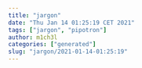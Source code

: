 ```yaml
---
title: "jargon"
date: "Thu Jan 14 01:25:19 CET 2021"
tags: ["jargon", "pipotron"]
author: m1ch3l
categories: ["generated"]
slug: "jargon/2021-01-14-01:25:19"
---
```



